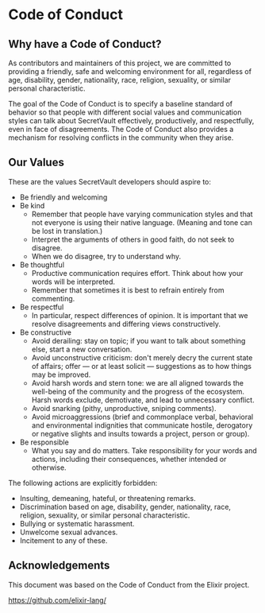 # Code of Conduct

## Why have a Code of Conduct?

As contributors and maintainers of this project, we are committed to providing a friendly, safe and welcoming environment for all, regardless of age, disability, gender, nationality, race, religion, sexuality, or similar personal characteristic.

The goal of the Code of Conduct is to specify a baseline standard of behavior so that people with different social values and communication styles can talk about SecretVault effectively, productively, and respectfully, even in face of disagreements. The Code of Conduct also provides a mechanism for resolving conflicts in the community when they arise.

## Our Values

These are the values SecretVault developers should aspire to:

  * Be friendly and welcoming
  * Be kind
    * Remember that people have varying communication styles and that not everyone is using their native language. (Meaning and tone can be lost in translation.)
    * Interpret the arguments of others in good faith, do not seek to disagree.
    * When we do disagree, try to understand why.
  * Be thoughtful
    * Productive communication requires effort. Think about how your words will be interpreted.
    * Remember that sometimes it is best to refrain entirely from commenting.
  * Be respectful
    * In particular, respect differences of opinion. It is important that we resolve disagreements and differing views constructively.
  * Be constructive
    * Avoid derailing: stay on topic; if you want to talk about something else, start a new conversation.
    * Avoid unconstructive criticism: don't merely decry the current state of affairs; offer — or at least solicit — suggestions as to how things may be improved.
    * Avoid harsh words and stern tone: we are all aligned towards the well-being of the community and the progress of the ecosystem. Harsh words exclude, demotivate, and lead to unnecessary conflict.
    * Avoid snarking (pithy, unproductive, sniping comments).
    * Avoid microaggressions (brief and commonplace verbal, behavioral and environmental indignities that communicate hostile, derogatory or negative slights and insults towards a project, person or group).
  * Be responsible
    * What you say and do matters. Take responsibility for your words and actions, including their consequences, whether intended or otherwise.

The following actions are explicitly forbidden:

  * Insulting, demeaning, hateful, or threatening remarks.
  * Discrimination based on age, disability, gender, nationality, race, religion, sexuality, or similar personal characteristic.
  * Bullying or systematic harassment.
  * Unwelcome sexual advances.
  * Incitement to any of these.


## Acknowledgements

This document was based on the Code of Conduct from the Elixir project.

https://github.com/elixir-lang/
